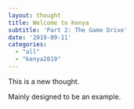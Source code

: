 ```yaml
---
layout: thought
title: Welcome to Kenya
subtitle: 'Part 2: The Game Drive'
date: '2019-09-11'
categories:
  - "all"
  - "kenya2019"
---
```


This is a new thought.

Mainly designed to be an example.
